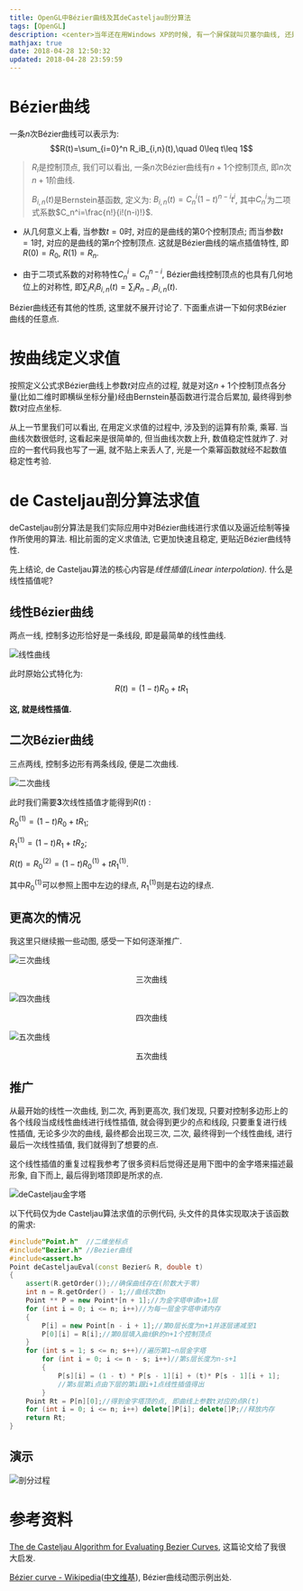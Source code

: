```yaml
---
title: OpenGL中Bézier曲线及其deCasteljau剖分算法
tags: [OpenGL]
description: <center>当年还在用Windows XP的时候, 有一个屏保就叫贝塞尔曲线, 还是挺好看的, 我们来看一下怎么实现.</center>
mathjax: true
date: 2018-04-28 12:50:32
updated: 2018-04-28 23:59:59
---
```


# Bézier曲线

一条$n$次Bézier曲线可以表示为: $$R(t)=\sum_{i=0}^n R_iB_{i,n}(t),\quad 0\leq t\leq 1$$

> $R_i$是控制顶点, 我们可以看出, 一条$n$次Bézier曲线有$n+1$个控制顶点, 即$n$次$n+1$阶曲线.
>
> $B_{i,n}(t)$是Bernstein基函数, 定义为: $B_{i,n}(t)=C_n^i(1-t)^{n-i}t^i$, 其中$C_n^i$为二项式系数$C_n^i=\frac{n!}{i!(n-i)!}$.

- 从几何意义上看, 当参数$t=0$时, 对应的是曲线的第$0$个控制顶点; 而当参数$t=1$时, 对应的是曲线的第$n$个控制顶点. 这就是Bézier曲线的端点插值特性, 即$R(0)=R_0$, $R(1)=R_n$.

- 由于二项式系数的对称特性$C_n^i=C_n^{n-i}$, Bézier曲线控制顶点的也具有几何地位上的对称性, 即$\sum_iR_iB_{i,n}(t)=\sum_iR_{n-i}B_{i,n}(t)$. 

Bézier曲线还有其他的性质, 这里就不展开讨论了. 下面重点讲一下如何求Bézier曲线的任意点.

# 按曲线定义求值

按照定义公式求Bézier曲线上参数$t$对应点的过程, 就是对这$n+1$个控制顶点各分量(比如二维时即横纵坐标分量)经由Bernstein基函数进行混合后累加, 最终得到参数$t$对应点坐标.

从上一节里我们可以看出, 在用定义求值的过程中, 涉及到的运算有阶乘, 乘幂. 当曲线次数很低时, 这看起来是很简单的, 但当曲线次数上升, 数值稳定性就炸了. 对应的一套代码我也写了一遍, 就不贴上来丢人了, 光是一个乘幂函数就经不起数值稳定性考验.

# de Casteljau剖分算法求值

deCasteljau剖分算法是我们实际应用中对Bézier曲线进行求值以及逼近绘制等操作所使用的算法. 相比前面的定义求值法, 它更加快速且稳定, 更贴近Bézier曲线特性.

先上结论, de Casteljau算法的核心内容是*线性插值(Linear interpolation).* 什么是线性插值呢?

## 线性Bézier曲线

两点一线, 控制多边形恰好是一条线段, 即是最简单的线性曲线.

![线性曲线](线性曲线.gif "线性曲线")

此时原始公式特化为: $$R(t)=(1-t)R_0+tR_1$$

**这, 就是线性插值.**

## 二次Bézier曲线

三点两线, 控制多边形有两条线段, 便是二次曲线.

![二次曲线](二次曲线.gif "二次曲线")

此时我们需要**3**次线性插值才能得到$R(t)$ :

$R_0^{(1)}=(1-t)R_0+tR_1$;

$R_1^{(1)}=(1-t)R_1+tR_2$;

$R(t)=R_0^{(2)}=(1-t)R_0^{(1)}+tR_1^{(1)}$.

其中$R_0^{(1)}​$可以参照上图中左边的绿点, $R_1^{(1)}​$则是右边的绿点.

## 更高次的情况

我这里只继续搬一些动图, 感受一下如何逐渐推广.

![三次曲线](三次曲线.gif "三次曲线")

<center>三次曲线</center>

![四次曲线](四次曲线.gif "四次曲线")

<center>四次曲线</center>

![五次曲线](五次曲线.gif "五次曲线")

<center>五次曲线</center>

## 推广

从最开始的线性一次曲线, 到二次, 再到更高次, 我们发现, 只要对控制多边形上的各个线段当成线性曲线进行线性插值, 就会得到更少的点和线段, 只要重复进行线性插值, 无论多少次的曲线, 最终都会出现三次, 二次, 最终得到一个线性曲线, 进行最后一次线性插值, 我们就得到了想要的点.

这个线性插值的重复过程我参考了很多资料后觉得还是用下图中的金字塔来描述最形象, 自下而上, 最后得到塔顶即是所求的点.

![deCasteljau金字塔](deCasteljau金字塔.png "deCasteljau金字塔")

以下代码仅为de Casteljau算法求值的示例代码, 头文件的具体实现取决于该函数的需求: 

```cpp
#include"Point.h"  //二维坐标点
#include"Bezier.h" //Bezier曲线
#include<assert.h>
Point deCasteljauEval(const Bezier& R, double t)
{
	assert(R.getOrder());//确保曲线存在(阶数大于零)
	int n = R.getOrder() - 1;//曲线次数n
	Point ** P = new Point*[n + 1];//为金字塔申请n+1层
	for (int i = 0; i <= n; i++)//为每一层金字塔申请内存
	{
		P[i] = new Point[n - i + 1];//第0层长度为n+1并逐层递减至1
		P[0][i] = R[i];//第0层填入曲线R的n+1个控制顶点
	}
	for (int s = 1; s <= n; s++)//遍历第1~n层金字塔
		for (int i = 0; i <= n - s; i++)//第s层长度为n-s+1
		{
			P[s][i] = (1 - t) * P[s - 1][i] + (t)* P[s - 1][i + 1];
			//第s层第i点由下层的第i跟i+1点线性插值得出
		}
	Point Rt = P[n][0];//得到金字塔顶的点, 即曲线上参数t对应的点R(t)
	for (int i = 0; i <= n; i++) delete[]P[i]; delete[]P;//释放内存
	return Rt;
}
```

## 演示

![剖分过程](deCasteljau剖分过程.gif "剖分过程")

# 参考资料

[The de Casteljau Algorithm for Evaluating Bezier Curves](https://liolok.github.io/2018/04/28/Bezier-and-deCasteljau/decasteljau_john.pdf), 这篇论文给了我很大启发.

[Bézier curve - Wikipedia](https://en.wikipedia.org/wiki/B%C3%A9zier_curve)([中文维基](https://zh.wikipedia.org/wiki/%E8%B2%9D%E8%8C%B2%E6%9B%B2%E7%B7%9A)), Bézier曲线动图示例出处.
